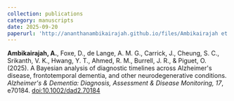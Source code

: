 ```yaml
---
collection: publications
category: manuscripts
date: 2025-09-20
paperurl: 'http://ananthanambikairajah.github.io/files/Ambikairajah et al_2025_A Bayesian analysis of diagnostic timelines across Alzheimer's disease, frontotemporal dementia.pdf'
---
```


<b>Ambikairajah, A.</b>, Foxe, D., de Lange, A. M. G., Carrick, J., Cheung, S. C., Srikanth, V. K., Hwang, Y. T., Ahmed, R. M., Burrell, J. R., & Piguet, O. (2025). A Bayesian analysis of diagnostic timelines across Alzheimer's disease, frontotemporal dementia, and other neurodegenerative conditions. <i>Alzheimer's & Dementia: Diagnosis, Assessment & Disease Monitoring, 17</i>, e70184. [doi:10.1002/dad2.70184](https://doi.org/10.1002/dad2.70184)